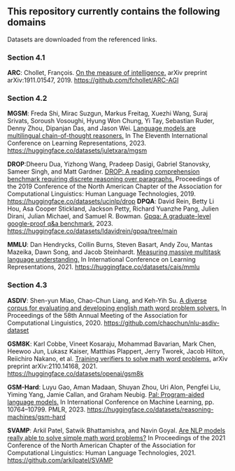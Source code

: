 ## This repository currently contains the following domains

Datasets are downloaded from the referenced links.

### Section 4.1
**ARC**: Chollet, François. [On the measure of intelligence.](https://arxiv.org/abs/1911.01547) arXiv preprint arXiv:1911.01547, 2019.  https://github.com/fchollet/ARC-AGI

### Section 4.2
**MGSM**: Freda Shi, Mirac Suzgun, Markus Freitag, Xuezhi Wang, Suraj Srivats, Soroush Vosoughi, Hyung Won Chung, Yi Tay, Sebastian Ruder, Denny Zhou, Dipanjan Das, and Jason Wei. [Language models are multilingual chain-of-thought reasoners.](https://arxiv.org/abs/2210.03057) In The Eleventh International Conference on Learning Representations, 2023. https://huggingface.co/datasets/juletxara/mgsm

**DROP**:Dheeru Dua, Yizhong Wang, Pradeep Dasigi, Gabriel Stanovsky, Sameer Singh, and Matt Gardner. [DROP: A reading comprehension benchmark requiring discrete reasoning over paragraphs.](https://aclanthology.org/N19-1246/) Proceedings of the 2019 Conference of the North American Chapter of the Association for Computational Linguistics: Human Language Technologies, 2019. https://huggingface.co/datasets/ucinlp/drop
**DPQA**: David Rein, Betty Li Hou, Asa Cooper Stickland, Jackson Petty, Richard Yuanzhe Pang, Julien Dirani, Julian Michael, and Samuel R. Bowman. [Gpqa: A graduate-level google-proof q&a benchmark](https://arxiv.org/abs/2311.12022), 2023.  https://huggingface.co/datasets/Idavidrein/gpqa/tree/main

**MMLU**: Dan Hendrycks, Collin Burns, Steven Basart, Andy Zou, Mantas Mazeika, Dawn Song, and Jacob Steinhardt. [Measuring massive multitask language understanding.](https://arxiv.org/abs/2009.03300v3) In International Conference on Learning Representations, 2021. https://huggingface.co/datasets/cais/mmlu


### Section 4.3

**ASDIV**: Shen-yun Miao, Chao-Chun Liang, and Keh-Yih Su. [A diverse corpus for evaluating and developing english math word problem solvers.](https://aclanthology.org/2020.acl-main.92/) In Proceedings of the 58th Annual Meeting of the Association for Computational Linguistics, 2020. https://github.com/chaochun/nlu-asdiv-dataset

**GSM8K**: Karl Cobbe, Vineet Kosaraju, Mohammad Bavarian, Mark Chen, Heewoo Jun, Lukasz Kaiser, Matthias Plappert, Jerry Tworek, Jacob Hilton, Reiichiro Nakano, et al. [Training verifiers to solve math word problems.](https://arxiv.org/abs/2110.14168) arXiv preprint arXiv:2110.14168, 2021. https://huggingface.co/datasets/openai/gsm8k

**GSM-Hard**: Luyu Gao, Aman Madaan, Shuyan Zhou, Uri Alon, Pengfei Liu, Yiming Yang, Jamie Callan, and Graham Neubig. [Pal: Program-aided language models.](https://arxiv.org/abs/2211.10435) In International Conference on Machine Learning, pp. 10764–10799. PMLR, 2023. https://huggingface.co/datasets/reasoning-machines/gsm-hard

**SVAMP**: Arkil Patel, Satwik Bhattamishra, and Navin Goyal. [Are NLP models really able to solve simple math word problems?](https://arxiv.org/abs/2103.07191) In Proceedings of the 2021 Conference of the North American Chapter of the Association for Computational Linguistics: Human Language Technologies, 2021. https://github.com/arkilpatel/SVAMP
